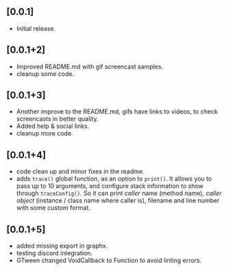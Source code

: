 ## [0.0.1]	
- Initial release.

## [0.0.1+2]
- Improved README.md with gif screencast samples.
- cleanup some code.

## [0.0.1+3]
- Another improve to the README.md, gifs have links to videos, to check screencasts in better quality.
- Added help & social links.
- cleanup more code.

## [0.0.1+4]
- code clean up and minor fixes in the readme.
- adds `trace()` global function, as an option to `print()`. It allows you to pass up to 10 arguments, 
and configure stack information to show through `traceConfig()`. So it can print _caller_ name (method name), 
_caller object_ (instance / class name where caller is), filename and line number with some custom format.

## [0.0.1+5]
- added missing export in graphx.
- testing discord integration.
- GTween changed VoidCallback to Function to avoid linting errors.